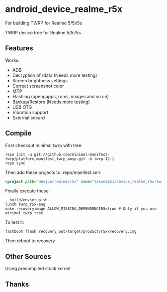 # android_device_realme_r5x
For building TWRP for Realme 5/5i/5s

TWRP device tree for Realme 5/5i/5s

## Features

Works:

- ADB
- Decryption of /data (Needs more testing)
- Screen brightness settings
- Correct screenshot color
- MTP
- Flashing (opengapps, roms, images and so on)
- Backup/Restore (Needs more testing)
- USB OTG
- Vibration support
- External sdcard

## Compile

First checkout minimal twrp with tree:

```
repo init -u git://github.com/minimal-manifest-twrp/platform_manifest_twrp_aosp.git -b twrp-12.1
repo sync
```

Then add these projects to .repo/manifest.xml:

```xml
<project path="device/realme/r5x" name="takumi021/device_realme_r5x-twrp" remote="github" revision="android-12.1" />
```

Finally execute these:

```
. build/envsetup.sh
lunch twrp_r5x-eng
make recoveryimage ALLOW_MISSING_DEPENDENCIES=true # Only if you use minimal twrp tree.
```

To test it:

```
fastboot flash recovery out/target/product/r5x/recovery.img
```

Then reboot to recovery

## Other Sources

Using precompiled stock kernel

## Thanks


